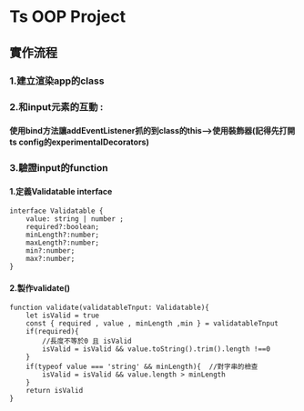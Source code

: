 # Ts OOP Project
## 實作流程
### 1.建立渲染app的class
### 2.和input元素的互動 : 
#### 使用bind方法讓addEventListener抓的到class的this-->使用裝飾器(記得先打開ts config的experimentalDecorators)
### 3.驗證input的function
#### 1.定義Validatable interface
```Ts
interface Validatable {
    value: string | number ;
    required?:boolean;
    minLength?:number;
    maxLength?:number;
    min?:number;
    max?:number;
}
```
#### 2.製作validate()
```Ts
function validate(validatableTnput: Validatable){
    let isValid = true
    const { required , value , minLength ,min } = validatableTnput
    if(required){
        //長度不等於0 且 isValid
        isValid = isValid && value.toString().trim().length !==0
    }
    if(typeof value === 'string' && minLength){  //對字串的檢查
        isValid = isValid && value.length > minLength
    }
    return isValid
}
```